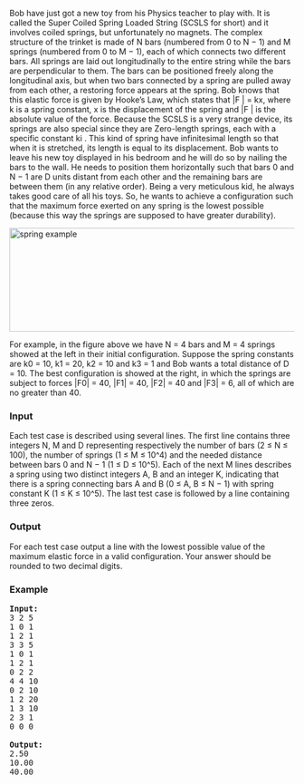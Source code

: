 <p>Bob have just got a new toy from his Physics teacher to play with. It is called the Super Coiled Spring Loaded String (SCSLS for short) and it involves coiled springs, but unfortunately no magnets. The complex structure of the trinket is made of N bars (numbered from 0 to N − 1) and M springs (numbered from 0 to M − 1), each of which connects two different bars. All springs are laid out longitudinally to the entire string while the bars are perpendicular to them. The bars can be positioned freely along the longitudinal axis, but when two bars connected by a spring are pulled away from each other, a restoring force appears at the spring. Bob knows that this elastic force is given by Hooke’s Law, which states that |F | = kx, where k is a spring constant, x is the displacement of the spring and |F | is the absolute value of the force. Because the SCSLS is a very strange device, its springs are also special since they are Zero-length springs, each with a specific constant ki . This kind of spring have infinitesimal length so that when it is stretched, its length is equal to its displacement. Bob wants to leave his new toy displayed in his bedroom and he will do so by nailing the bars to the wall. He needs to position them horizontally such that bars 0 and N − 1 are D units distant from each other and the remaining bars are between them (in any relative order). Being a very meticulous kid, he always takes good care of all his toys. So, he wants to achieve a configuration such that the maximum force exerted on any spring is the lowest possible (because this way the springs are supposed to have greater durability).</p>
<p><img src="./24435/file/39YNRG1u.png" alt="spring example" width="593" height="183"></p>
<p>For example, in the figure above we have N = 4 bars and M = 4 springs showed at the left in their initial configuration. Suppose the spring constants are k0 = 10, k1 = 20, k2 = 10 and k3 = 1 and Bob wants a total distance of D = 10. The best configuration is showed at the right, in which the springs are subject to forces |F0| = 40, |F1| = 40, |F2| = 40 and |F3| = 6, all of which are no greater than 40.</p>

<h3>Input</h3>
<p>Each test case is described using several lines. The first line contains three integers N, M and D representing respectively the number of bars (2 ≤ N ≤ 100), the number of springs (1 ≤ M ≤ 10^4) and the needed distance between bars 0 and N − 1 (1 ≤ D ≤ 10^5). Each of the next M lines describes a spring using two distinct integers A, B and an integer K, indicating that there is a spring connecting bars A and B (0 ≤ A, B ≤ N − 1) with spring constant K (1 ≤ K ≤ 10^5). The last test case is followed by a line containing three zeros.</p>

<h3>Output</h3>
<p>For each test case output a line with the lowest possible value of the maximum elastic force in a valid configuration. Your answer should be rounded to two decimal digits.</p>

<h3>Example</h3>
<pre><strong>Input:</strong>
3 2 5<br>1 0 1<br>1 2 1<br>3 3 5<br>1 0 1<br>1 2 1<br>0 2 2<br>4 4 10<br>0 2 10<br>1 2 20<br>1 3 10<br>2 3 1<br>0 0 0<br><br><strong>Output:</strong>
2.50<br>10.00<br>40.00 </pre>